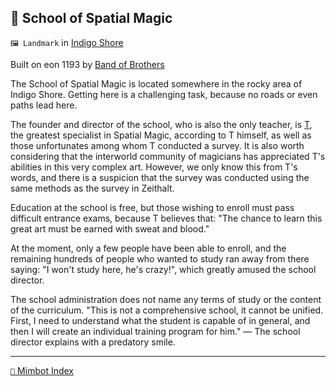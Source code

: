 ## 🏫 School of Spatial Magic

`🖼️ Landmark` in [Indigo Shore](<https://zeithalt.github.io/r/indigo_shore.html>)

Built on eon 1193 by [Band of Brothers](<https://zeithalt.github.io/r/band_of_brothers.html>)

The School of Spatial Magic is located somewhere in the rocky area of Indigo Shore. Getting here is a challenging task, because no roads or even paths lead here.

The founder and director of the school, who is also the only teacher, is [T](<https://zeithalt.github.io/r/t.html>), the greatest specialist in Spatial Magic, according to T himself, as well as those unfortunates among whom T conducted a survey. It is also worth considering that the interworld community of magicians has appreciated T's abilities in this very complex art. However, we only know this from T's words, and there is a suspicion that the survey was conducted using the same methods as the survey in Zeithalt.

Education at the school is free, but those wishing to enroll must pass difficult entrance exams, because T believes that: "The chance to learn this great art must be earned with sweat and blood."

At the moment, only a few people have been able to enroll, and the remaining hundreds of people who wanted to study ran away from there saying: "I won't study here, he's crazy!", which greatly amused the school director.

The school administration does not name any terms of study or the content of the curriculum. "This is not a comprehensive school, it cannot be unified. First, I need to understand what the student is capable of in general, and then I will create an individual training program for him." — The school director explains with a predatory smile.

-----
[`📑` Mimbot Index](<https://zeithalt.github.io/r/#87f0>)
<!---
keywords:  
aliases: 
-->